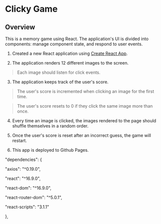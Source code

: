 Clicky Game
===========

Overview
--------

This is a memory game using React. The application's UI is divided into
components: manage component state, and respond to user events.

1.  Created a new React application using [Create React
    App](https://github.com/facebookincubator/create-react-app).

2.  The application renders 12 different images to the screen.

>   Each image should listen for click events.

3.  The application keeps track of the user's score.

>   The user's score is incremented when clicking an image for the first time.

>   The user's score resets to 0 if they click the same image more than once.

4.  Every time an image is clicked, the images rendered to the page should
    shuffle themselves in a random order.

5.  Once the user's score is reset after an incorrect guess, the game will
    restart.

6.  This app is deployed to Github Pages.

"dependencies": {

"axios": "\^0.19.0",

"react": "\^16.9.0",

"react-dom": "\^16.9.0",

"react-router-dom": "\^5.0.1",

"react-scripts": "3.1.1"

},
